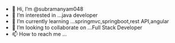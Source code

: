 - 👋 Hi, I’m @subramanyam048
- 👀 I’m interested in ...java developer
- 🌱 I’m currently learning ...springmvc,springboot,rest API,angular
- 💞️ I’m looking to collaborate on ...Full Stack Developer
- 📫 How to reach me ...

<!---
subramanyam048/subramanyam048 is a ✨ special ✨ repository because its `README.md` (this file) appears on your GitHub profile.
You can click the Preview link to take a look at your changes.
--->
